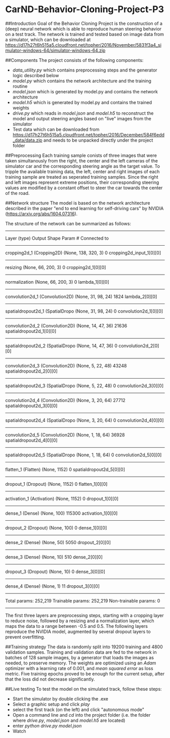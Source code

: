 # CarND-Behavior-Cloning-Project-P3
##Introduction
Goal of the Behavior Cloning Project is the construction of a (deep) neural network which is able to reproduce human steering behavior on a test track. The network is trained and tested based on image data from a simulator, which can be downloaded at https://d17h27t6h515a5.cloudfront.net/topher/2016/November/5831f3a4_simulator-windows-64/simulator-windows-64.zip

##Components
The project consists of the following components: 
- *data_utility.py* which contains preprocessing steps and the generator logic described below
- *model.py* which contains the network architecture and the training routine
- *model.json* which is generated by model.py and contains the network architecture
- *model.h5* which is generated by model.py and contains the trained weights 
- *drive.py* which reads in *model.json* and *model.h5* to reconstruct the model and output steering angles based on "live" images from the simulator
- Test data which can be downloaded from https://d17h27t6h515a5.cloudfront.net/topher/2016/December/584f6edd_data/data.zip and needs to be unpacked directly under the project folder
  
 
##Preprocessing
Each training sample conists of three images that were taken simultanously from the right, the center and the left cameras of the simulator car and the corresponding steering angle as the target value. To tripple the available training data, the left, center and right images of each training sample are treated as seperated training samples. Since the right and left images represent extreme positions, their corresponding steering values are modified by a constant offset to steer the car towards the center of the road. 

##Network structure
The model is based on the network architecture described in the paper "end to end learning for self-driving cars" by NVIDIA (https://arxiv.org/abs/1604.07316). 

The structure of the network can be summarized as follows: 

____________________________________________________________________________________________________
Layer (type)                     Output Shape          Param #     Connected to
____________________________________________________________________________________________________
cropping2d_1 (Cropping2D)        (None, 138, 320, 3)   0           cropping2d_input_1[0][0]
____________________________________________________________________________________________________
resizing                         (None, 66, 200, 3)    0           cropping2d_1[0][0]
____________________________________________________________________________________________________
normalization                    (None, 66, 200, 3)    0           lambda_1[0][0]
____________________________________________________________________________________________________
convolution2d_1 (Convolution2D)  (None, 31, 98, 24)    1824        lambda_2[0][0]
____________________________________________________________________________________________________
spatialdropout2d_1 (SpatialDropo (None, 31, 98, 24)    0           convolution2d_1[0][0]
____________________________________________________________________________________________________
convolution2d_2 (Convolution2D)  (None, 14, 47, 36)    21636       spatialdropout2d_1[0][0]
____________________________________________________________________________________________________
spatialdropout2d_2 (SpatialDropo (None, 14, 47, 36)    0           convolution2d_2[0][0]
____________________________________________________________________________________________________
convolution2d_3 (Convolution2D)  (None, 5, 22, 48)     43248       spatialdropout2d_2[0][0]
____________________________________________________________________________________________________
spatialdropout2d_3 (SpatialDropo (None, 5, 22, 48)     0           convolution2d_3[0][0]
____________________________________________________________________________________________________
convolution2d_4 (Convolution2D)  (None, 3, 20, 64)     27712       spatialdropout2d_3[0][0]
____________________________________________________________________________________________________
spatialdropout2d_4 (SpatialDropo (None, 3, 20, 64)     0           convolution2d_4[0][0]
____________________________________________________________________________________________________
convolution2d_5 (Convolution2D)  (None, 1, 18, 64)     36928       spatialdropout2d_4[0][0]
____________________________________________________________________________________________________
spatialdropout2d_5 (SpatialDropo (None, 1, 18, 64)     0           convolution2d_5[0][0]
____________________________________________________________________________________________________
flatten_1 (Flatten)              (None, 1152)          0           spatialdropout2d_5[0][0]
____________________________________________________________________________________________________
dropout_1 (Dropout)              (None, 1152)          0           flatten_1[0][0]
____________________________________________________________________________________________________
activation_1 (Activation)        (None, 1152)          0           dropout_1[0][0]
____________________________________________________________________________________________________
dense_1 (Dense)                  (None, 100)           115300      activation_1[0][0]
____________________________________________________________________________________________________
dropout_2 (Dropout)              (None, 100)           0           dense_1[0][0]
____________________________________________________________________________________________________
dense_2 (Dense)                  (None, 50)            5050        dropout_2[0][0]
____________________________________________________________________________________________________
dense_3 (Dense)                  (None, 10)            510         dense_2[0][0]
____________________________________________________________________________________________________
dropout_3 (Dropout)              (None, 10)            0           dense_3[0][0]
____________________________________________________________________________________________________
dense_4 (Dense)                  (None, 1)             11          dropout_3[0][0]
____________________________________________________________________________________________________
Total params: 252,219
Trainable params: 252,219
Non-trainable params: 0
________________________________________________________________________________________________

The first three layers are preprocessing steps, starting with a cropping layer to reduce noise, followed by a resizing and a normalization layer, which maps the data to a range between -0.5 and 0.5. The following layers reproduce the NVIDIA model, augmented by several dropout layers to prevent overfitting.

##Training strategy
The data is randomly split into 19200 training and 4800 validation samples. Training and validation data are fed to the network in batches of 128 sample images, by a generator that loads the images as needed, to preserve memory. The weights are optimized using an *Adam* optimizer with a learning rate of 0.001, and *mean squared error* as loss metric. Five training epochs proved to be enough for the current setup, after that the loss did not decrease significantly.

##Live testing
To test the model on the simulated track, follow these steps:
- Start the simulator by double clicking the .exe
- Select a graphic setup and click *play*
- select the first track (on the left) and click "autonomous mode"
- Open a command line and *cd* into the project folder (i.e. the folder where *drive.py*, *model.json* and *model.h5* are located)
- enter *python drive.py model.json*
- Watch



